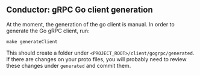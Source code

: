 ## Conductor: gRPC Go client generation
At the moment, the generation of the go client is manual.
In order to generate the Go gRPC client, run: 
```
make generateClient
```
This should create a folder under `<PROJECT_ROOT>/client/gogrpc/generated`. If there are changes on your proto files,
you will probably need to review these changes under `generated` and commit them.